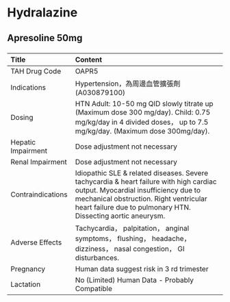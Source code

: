 # Hydralazine

## Apresoline 50mg

##### 

| Title              | Content                                                                                                                                                                                                                                   |
|:-------------------|:------------------------------------------------------------------------------------------------------------------------------------------------------------------------------------------------------------------------------------------|
| TAH Drug Code      | OAPR5                                                                                                                                                                                                                                     |
| Indications        | Hypertension，為周邊血管擴張劑(A030879100)                                                                                                                                                                                                |
| Dosing             | HTN Adult: 10-50 mg QID slowly titrate up (Maximum dose 300 mg/day). Child: 0.75 mg/kg/day in 4 divided doses， up to 7.5 mg/kg/day. (Maximum dose 300mg/day).                                                                            |
| Hepatic Impairment | Dose adjustment not necessary                                                                                                                                                                                                             |
| Renal Impairment   | Dose adjustment not necessary                                                                                                                                                                                                             |
| Contraindications  | Idiopathic SLE & related diseases. Severe tachycardia & heart failure with high cardiac output. Myocardial insufficiency due to mechanical obstruction. Right ventricular heart failure due to pulmonary HTN. Dissecting aortic aneurysm. |
| Adverse Effects    | Tachycardia， palpitation， anginal symptoms， flushing， headache， dizziness， nasal congestion， GI disturbances.                                                                                                                      |
| Pregnancy          | Human data suggest risk in 3 rd trimester                                                                                                                                                                                                 |
| Lactation          | No (Limited) Human Data - Probably Compatible                                                                                                                                                                                             |

